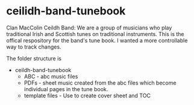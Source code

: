 # ceilidh-band-tunebook
Clan MacColin Ceildh Band: We are a group of musicians who play traditional Irish and Scottish tunes on traditional instruments.
This is the offical respository for the band's tune book. I wanted a more controllable way to track changes.

The folder structure is
* ceildh-band-tunebook
  * ABC - abc music files
  * PDFs - sheet music created from the abc files which become individual pages in the tune book.
  * template files - Use to create cover sheet and TOC

